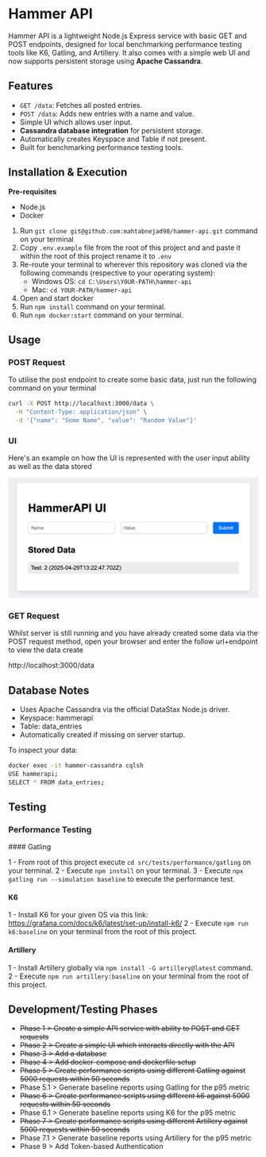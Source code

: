 # Hammer API

Hammer API is a lightweight Node.js Express service with basic GET and POST endpoints, designed for local benchmarking performance testing tools like K6, Gatling, and Artillery. It also comes with a simple web UI and now supports persistent storage using **Apache Cassandra**.

## Features

- `GET /data`: Fetches all posted entries.
- `POST /data`: Adds new entries with a name and value.
- Simple UI which allows user input.
- **Cassandra database integration** for persistent storage.
- Automatically creates Keyspace and Table if not present.
- Built for benchmarking performance testing tools.

## Installation & Execution

**Pre-requisites**

- Node.js
- Docker

1. Run `git clone git@github.com:mahtabnejad90/hammer-api.git` command on your terminal
2. Copy `.env.example` file from the root of this project and and paste it within the root of this project rename it to `.env`
3. Re-route your terminal to wherever this repository was cloned via the following commands (respective to your operating system):
     - Windows OS: `cd C:\Users\YOUR-PATH\hammer-api`
     - Mac: `cd YOUR-PATH/hammer-api`
4. Open and start docker
5. Run `npm install` command on your terminal.
6. Run `npm docker:start` command on your terminal.

## Usage

### POST Request

To utilise the post endpoint to create some basic data, just run the following command on your terminal

```bash
curl -X POST http://localhost:3000/data \
  -H "Content-Type: application/json" \
  -d '{"name": "Some Name", "value": "Random Value"}'
  ```

### UI

Here's an example on how the UI is represented with the user input ability as well as the data stored

![UI Example](resources/ui-image/ui-example.png)

### GET Request

Whilst server is still running and you have already created some data via the POST request method, open your browser and enter the follow url+endpoint to view the data create

http://localhost:3000/data

## Database Notes

- Uses Apache Cassandra via the official DataStax Node.js driver.
- Keyspace: hammerapi
- Table: data_entries
- Automatically created if missing on server startup.

To inspect your data:

```bash
docker exec -it hammer-cassandra cqlsh
USE hammerapi;
SELECT * FROM data_entries;
```

## Testing

### Performance Testing

#### Gatling

1 - From root of this project execute `cd src/tests/performance/gatling` on your terminal.
2 - Execute `npm install` on your terminal.
3 - Execute `npx gatling run --simulation baseline` to execute the performance test.

#### K6

1 - Install K6 for your given OS via this link: https://grafana.com/docs/k6/latest/set-up/install-k6/
2 - Execute `npm run k6:baseline` on your terminal from the root of this project.

#### Artillery

1 - Install Artillery globally via `npm install -G artillery@latest` command.
2 - Execute `npm run artillery:baseline` on your terminal from the root of this project.

## Development/Testing Phases

- ~~Phase 1 > Create a simple API service with ability to POST and GET requests~~
- ~~Phase 2 > Create a simple UI which interacts directly with the API~~
- ~~Phase 3 > Add a database~~
- ~~Phase 4 > Add docker-compose and dockerfile setup~~
- ~~Phase 5 > Create performance scripts using different Gatling against 5000 requests within 50 seconds~~
- Phase 5.1 > Generate baseline reports using Gatling for the p95 metric
- ~~Phase 6 > Create performance scripts using different k6 against 5000 requests within 50 seconds~~
- Phase 6.1 > Generate baseline reports using K6 for the p95 metric
- ~~Phase 7 > Create performance scripts using different Artillery against 5000 requests within 50 seconds~~
- Phase 7.1 > Generate baseline reports using Artillery for the p95 metric
- Phase 9 > Add Token-based Authentication
